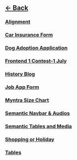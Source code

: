 ## [<- Back](/README.md)

### [Alignment](https://meetgovindbajaj.github.io/Acciojob/Main/Alignment/)

### [Car Insurance Form](https://meetgovindbajaj.github.io/Acciojob/Main/Car%20Insurance%20Form/)

### [Dog Adoption Application](https://meetgovindbajaj.github.io/Acciojob/Main/Dog%20Adoption%20Application/)

### [Frontend 1 Contest-1 July](https://meetgovindbajaj.github.io/Acciojob/Main/Frontend%201%20Contest-1%20July/)

### [History Blog](https://meetgovindbajaj.github.io/Acciojob/Main/History%20Blog/)

### [Job App Form](https://meetgovindbajaj.github.io/Acciojob/Main/Job%20App%20Form/)

### [Myntra Size Chart](https://meetgovindbajaj.github.io/Acciojob/Main/Myntra%20Size%20Chart/)

### [Semantic Navbar & Audios](https://meetgovindbajaj.github.io/Acciojob/Main/Semantic%20Navbar%20&%20Audios/)

### [Semantic Tables and Media](https://meetgovindbajaj.github.io/Acciojob/Main/Semantic%20Tables%20and%20Media)

### [Shopping or Holiday](https://meetgovindbajaj.github.io/Acciojob/Main/Shopping%20or%20Holiday/)

### [Tables](https://meetgovindbajaj.github.io/Acciojob/Main/Tables/)
